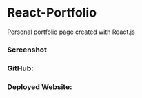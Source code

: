 # React-Portfolio
Personal portfolio page created with React.js
### Screenshot
### GitHub:
### Deployed Website:
